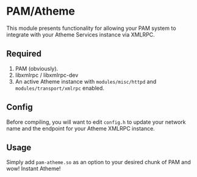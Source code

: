 # PAM/Atheme

This module presents functionality for allowing your PAM system to integrate with your Atheme Services instance via XMLRPC.

## Required

1. PAM (obviously).
2. libxmlrpc / libxmlrpc-dev
3. An active Atheme instance with `modules/misc/httpd` and `modules/transport/xmlrpc` enabled.

## Config

Before compiling, you will want to edit `config.h` to update your network name and the endpoint for your Atheme XMLRPC instance.

## Usage

Simply add `pam-atheme.so` as an option to your desired chunk of PAM and wow! Instant Atheme!
